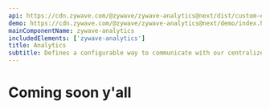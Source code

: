 ```yaml
---
api: https://cdn.zywave.com/@zywave/zywave-analytics@next/dist/custom-elements.json
demo: https://cdn.zywave.com/@zywave/zywave-analytics@next/demo/index.html
mainComponentName: zywave-analytics
includedElements: ['zywave-analytics']
title: Analytics
subtitle: Defines a configurable way to communicate with our centralized analytics tracking.
---
```


# Coming soon y'all